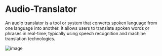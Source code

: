 # Audio-Translator
An audio translator is a tool or system that converts spoken language from one language into another. It allows users to translate spoken words or phrases in real-time, typically using speech recognition and machine translation technologies.

![image](https://github.com/Kaushal03/Audio-Translator/assets/67416597/7f4b724e-378d-40b2-b33e-6ad625a1ffcc)

